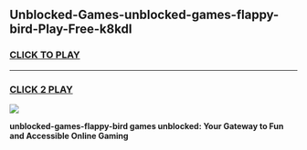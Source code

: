 
## Unblocked-Games-unblocked-games-flappy-bird-Play-Free-k8kdl
<h3>
<a href="https://premium76.site?title=unblocked-games-flappy-bird&ref=18A1">CLICK TO PLAY</a></h3>
<hr>

<h3>
<a href="https://premium76.site?title=unblocked-games-flappy-bird&ref=18A1">CLICK 2 PLAY</a>
  
</h3>

<a href="https://premium76.site?title=unblocked-games-flappy-bird&ref=18A1"><img src="https://clearcache.store/games.png"></a>


**unblocked-games-flappy-bird games unblocked: Your Gateway to Fun and Accessible Online Gaming**
